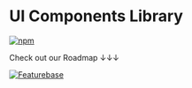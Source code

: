 # UI Components Library

[![npm](https://img.shields.io/npm/v/@doom-ui/core?style=flat-square)](https://www.npmjs.com/package/@doom-ui/core)

Check out our Roadmap ↓↓↓

[![Featurebase](https://img.shields.io/badge/Featurebase-Roadmap-green.svg)](https://doomui.featurebase.app/roadmap)
